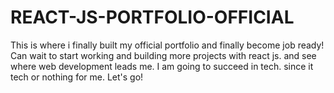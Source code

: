 # REACT-JS-PORTFOLIO-OFFICIAL
 This is where i finally built my official portfolio and finally become job ready! Can wait to start working and building more projects with react js. and see where web development leads me. I am going to succeed in tech. since it tech or nothing for me. Let's go!
